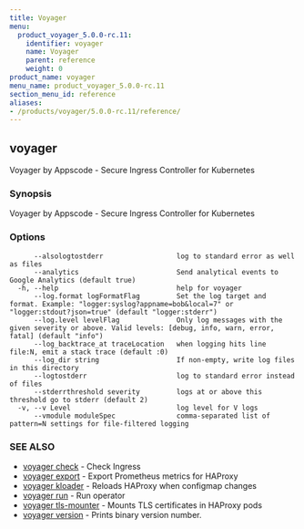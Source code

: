 ```yaml
---
title: Voyager
menu:
  product_voyager_5.0.0-rc.11:
    identifier: voyager
    name: Voyager
    parent: reference
    weight: 0
product_name: voyager
menu_name: product_voyager_5.0.0-rc.11
section_menu_id: reference
aliases:
- /products/voyager/5.0.0-rc.11/reference/
---
```


## voyager

Voyager by Appscode - Secure Ingress Controller for Kubernetes

### Synopsis

Voyager by Appscode - Secure Ingress Controller for Kubernetes

### Options

```
      --alsologtostderr                  log to standard error as well as files
      --analytics                        Send analytical events to Google Analytics (default true)
  -h, --help                             help for voyager
      --log.format logFormatFlag         Set the log target and format. Example: "logger:syslog?appname=bob&local=7" or "logger:stdout?json=true" (default "logger:stderr")
      --log.level levelFlag              Only log messages with the given severity or above. Valid levels: [debug, info, warn, error, fatal] (default "info")
      --log_backtrace_at traceLocation   when logging hits line file:N, emit a stack trace (default :0)
      --log_dir string                   If non-empty, write log files in this directory
      --logtostderr                      log to standard error instead of files
      --stderrthreshold severity         logs at or above this threshold go to stderr (default 2)
  -v, --v Level                          log level for V logs
      --vmodule moduleSpec               comma-separated list of pattern=N settings for file-filtered logging
```

### SEE ALSO

* [voyager check](/products/voyager/5.0.0-rc.11/reference/voyager_check)	 - Check Ingress
* [voyager export](/products/voyager/5.0.0-rc.11/reference/voyager_export)	 - Export Prometheus metrics for HAProxy
* [voyager kloader](/products/voyager/5.0.0-rc.11/reference/voyager_kloader)	 - Reloads HAProxy when configmap changes
* [voyager run](/products/voyager/5.0.0-rc.11/reference/voyager_run)	 - Run operator
* [voyager tls-mounter](/products/voyager/5.0.0-rc.11/reference/voyager_tls-mounter)	 - Mounts TLS certificates in HAProxy pods
* [voyager version](/products/voyager/5.0.0-rc.11/reference/voyager_version)	 - Prints binary version number.

